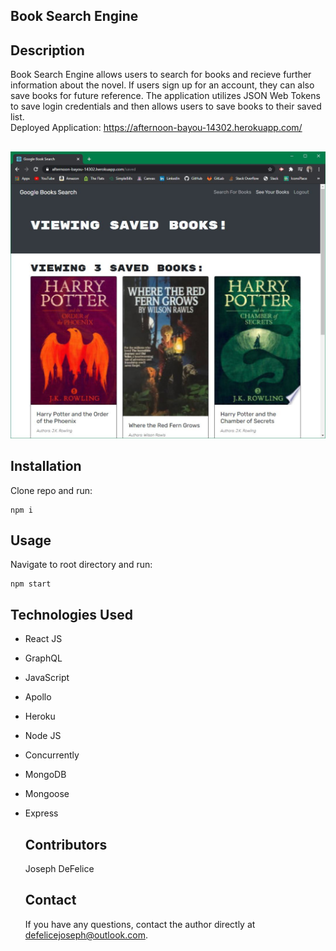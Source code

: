 ## Book Search Engine

## Description
Book Search Engine allows users to search for books and recieve further information about the novel. If users sign up for an account, they can also save books for future reference. The application utilizes JSON Web Tokens to save login credentials and then allows users to save books to their saved list.<br>Deployed Application: https://afternoon-bayou-14302.herokuapp.com/

  ##
  ![](client/src/assets/books.jpg)
  
  ## Installation
  Clone repo and run:
  ```
  npm i
  ```

  ## Usage
  Navigate to root directory and run:
  ```
  npm start
  ```

  ## Technologies Used
* React JS
* GraphQL
* JavaScript
* Apollo
* Heroku
* Node JS 
* Concurrently
* MongoDB
* Mongoose
* Express

  ## Contributors
  Joseph DeFelice

  ## Contact
  If you have any questions, contact the author directly at defelicejoseph@outlook.com.